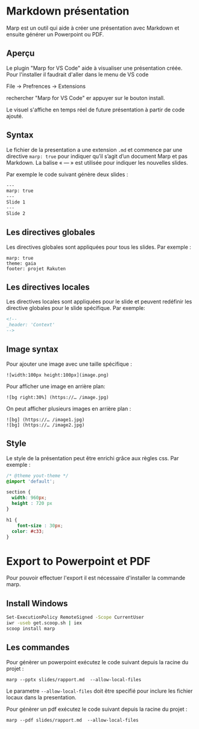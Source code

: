 
# Markdown présentation   
Marp est un outil qui aide à créer une présentation avec Markdown et ensuite générer un Powerpoint ou PDF.

## Aperçu
Le plugin "Marp for VS Code" aide à visualiser une présentation créée.  
Pour l'installer il faudrait d'aller dans le menu de VS code 

File -> Prefrences -> Extensions  

rechercher "Marp for VS Code" er appuyer sur le bouton install. 


Le visuel s'affiche en temps réel de future présentation à partir de code ajouté.

## Syntax 
Le fichier de la presentation a une extension `.md` et commence par une directive `marp: true` pour indiquer qu’il s’agit d’un document Marp et pas Markdown.
La balise « — » est utilisée  pour indiquer les nouvelles slides. 

Par exemple le code suivant génère deux slides :
```sh
---
marp: true
---
Slide 1 
---
Slide 2 
```

## Les directives globales

Les directives globales sont appliquées pour tous les slides.
Par exemple :

```
marp: true
theme: gaia
footer: projet Rakuten    
```
## Les directives locales 
Les directives locales  sont appliquées pour le slide et peuvent redéfinir les directive globales pour le slide spécifique. Par exemple:
```html
<!--
_header: 'Context' 
-->
```

## Image syntax

Pour ajouter une image avec une taille spécifique : 
```
![width:100px height:100px](image.png)
```

Pour afficher une image en arrière plan: 
```
![bg right:30%] (https://… /image.jpg)
```
On peut afficher plusieurs images en arrière plan :
```
![bg] (https://… /image1.jpg)
![bg] (https://… /image2.jpg)
```

## Style 
Le style de la présentation peut être enrichi grâce aux règles css. Par exemple : 
```css 
/* @theme yout-theme */
@import 'default';

section {
  width: 960px;
  height : 720 px
}

h1 {
	font-size : 30px;
  color: #c33;
}
```


# Export to Powerpoint et PDF 
Pour pouvoir effectuer l'export il est nécessaire d'installer la commande  marp.  


## Install Windows 

```sh
Set-ExecutionPolicy RemoteSigned -Scope CurrentUser
iwr -useb get.scoop.sh | iex
scoop install marp
```

## Les commandes  
Pour génèrer un powerpoint exécutez le code suivant depuis la racine du projet : 

```
marp --pptx slides/rapport.md  --allow-local-files
```

Le parametre  `--allow-local-files` doit être specifié pour inclure les fichier locaux dans la presentation. 

Pour génèrer un pdf exécutez le code suivant depuis la racine du projet :

```
marp --pdf slides/rapport.md  --allow-local-files
```

